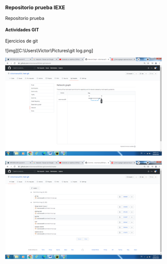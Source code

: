 ### Repositorio prueba IEXE


Repositorio prueba


#### Actividades GIT

Ejercicios de git


![img][C:\Users\Victor\Pictures\git log.png]



![img.png](img.png)


![img_1.png](img_1.png)